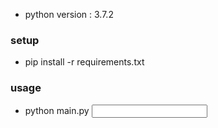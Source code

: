 * python version : 3.7.2

### setup
* pip install -r requirements.txt

### usage
* python main.py <input file name> <output file name>